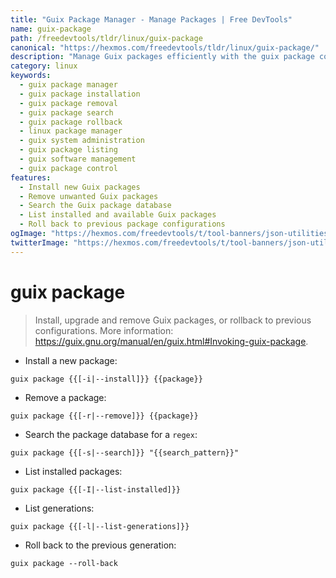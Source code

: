 ```yaml
---
title: "Guix Package Manager - Manage Packages | Free DevTools"
name: guix-package
path: /freedevtools/tldr/linux/guix-package
canonical: "https://hexmos.com/freedevtools/tldr/linux/guix-package/"
description: "Manage Guix packages efficiently with the guix package command. Install, remove, search, and roll back package versions easily. Free online tool, no registration required."
category: linux
keywords:
  - guix package manager
  - guix package installation
  - guix package removal
  - guix package search
  - guix package rollback
  - linux package manager
  - guix system administration
  - guix package listing
  - guix software management
  - guix package control
features:
  - Install new Guix packages
  - Remove unwanted Guix packages
  - Search the Guix package database
  - List installed and available Guix packages
  - Roll back to previous package configurations
ogImage: "https://hexmos.com/freedevtools/t/tool-banners/json-utilities-banner.png"
twitterImage: "https://hexmos.com/freedevtools/t/tool-banners/json-utilities-banner.png"
---
```


# guix package

> Install, upgrade and remove Guix packages, or rollback to previous configurations.
> More information: <https://guix.gnu.org/manual/en/guix.html#Invoking-guix-package>.

- Install a new package:

`guix package {{[-i|--install]}} {{package}}`

- Remove a package:

`guix package {{[-r|--remove]}} {{package}}`

- Search the package database for a `regex`:

`guix package {{[-s|--search]}} "{{search_pattern}}"`

- List installed packages:

`guix package {{[-I|--list-installed]}}`

- List generations:

`guix package {{[-l|--list-generations]}}`

- Roll back to the previous generation:

`guix package --roll-back`
